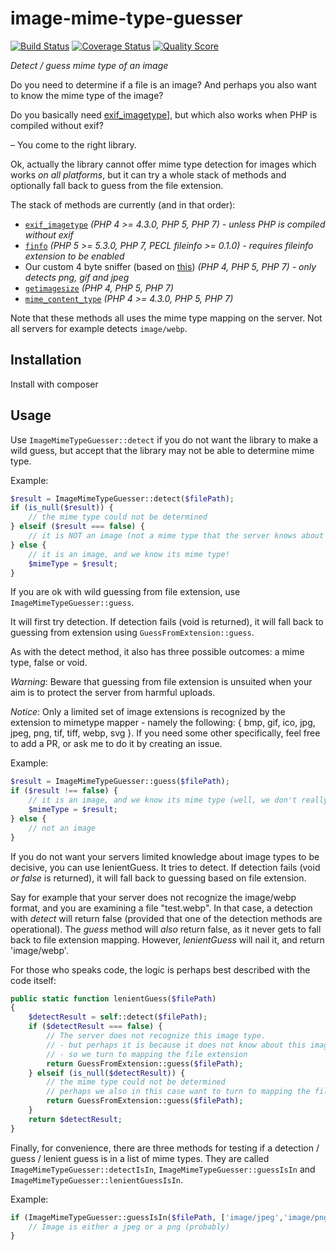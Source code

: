 # image-mime-type-guesser

[![Build Status](https://img.shields.io/travis/rosell-dk/image-mime-type-guesser/master.svg?style=flat-square)](https://travis-ci.org/rosell-dk/image-mime-type-guesser)
[![Coverage Status](https://img.shields.io/scrutinizer/coverage/g/rosell-dk/image-mime-type-guesser.svg?style=flat-square)](https://scrutinizer-ci.com/g/rosell-dk/image-mime-type-guesser/code-structure/master)
[![Quality Score](https://img.shields.io/scrutinizer/g/rosell-dk/image-mime-type-guesser.svg?style=flat-square)](https://scrutinizer-ci.com/g/rosell-dk/image-mime-type-guesser/)


*Detect / guess mime type of an image*

Do you need to determine if a file is an image? And perhaps you also want to know the mime type of the image?

Do you basically need [exif_imagetype](https://www.php.net/manual/en/function.exif-imagetype.php)], but which also works when PHP is compiled without exif?

&ndash; You come to the right library.

Ok, actually the library cannot offer mime type detection for images which works *on all platforms*, but it can try a whole stack of methods and optionally fall back to guess from the file extension.

The stack of methods are currently (and in that order):
-  [`exif_imagetype`](https://www.php.net/manual/en/function.exif-imagetype.php) *(PHP 4 >= 4.3.0, PHP 5, PHP 7) - unless PHP is compiled without exif*
-  [`finfo`](https://www.php.net/manual/en/class.finfo.php) *(PHP 5 >= 5.3.0, PHP 7, PECL fileinfo >= 0.1.0) - requires fileinfo extension to be enabled*
-  Our custom 4 byte sniffer (based on [this](http://phil.lavin.me.uk/2011/12/php-accurately-detecting-the-type-of-a-file/)) *(PHP 4, PHP 5, PHP 7) - only detects png, gif and jpeg*
-  [`getimagesize`](https://www.php.net/getimagesize) *(PHP 4, PHP 5, PHP 7)*
-  [`mime_content_type`](https://www.php.net/manual/en/function.mime-content-type.php) *(PHP 4 >= 4.3.0, PHP 5, PHP 7)*

Note that these methods all uses the mime type mapping on the server. Not all servers for example detects `image/webp`.


## Installation

Install with composer


## Usage

Use `ImageMimeTypeGuesser::detect` if you do not want the library to make a wild guess, but accept that the library may not be able to determine mime type.

Example:
```php
$result = ImageMimeTypeGuesser::detect($filePath);
if (is_null($result)) {
    // the mime type could not be determined
} elseif ($result === false) {
    // it is NOT an image (not a mime type that the server knows about anyway)
} else {
    // it is an image, and we know its mime type!
    $mimeType = $result;
}
```

If you are ok with wild guessing from file extension, use `ImageMimeTypeGuesser::guess`.

It will first try detection. If detection fails (void is returned), it will fall back to guessing from extension using `GuessFromExtension::guess`.

As with the detect method, it also has three possible outcomes: a mime type, false or void.

*Warning*: Beware that guessing from file extension is unsuited when your aim is to protect the server from harmful uploads.

*Notice*: Only a limited set of image extensions is recognized by the extension to mimetype mapper - namely the following: { bmp, gif, ico, jpg, jpeg, png, tif, tiff, webp, svg }. If you need some other specifically, feel free to add a PR, or ask me to do it by creating an issue.


Example:
```php
$result = ImageMimeTypeGuesser::guess($filePath);
if ($result !== false) {
    // it is an image, and we know its mime type (well, we don't really know, because we allowed guessing from extension)
    $mimeType = $result;
} else {
    // not an image
}
```

If you do not want your servers limited knowledge about image types to be decisive, you can use lenientGuess. It tries to detect. If detection fails (void *or false* is returned), it will fall back to guessing based on file extension.

Say for example that your server does not recognize the image/webp format, and you are examining a file "test.webp". In that case, a detection with *detect* will return false (provided that one of the detection methods are operational). The *guess* method will *also* return false, as it never gets to fall back to file extension mapping. However, *lenientGuess* will nail it, and return 'image/webp'.

For those who speaks code, the logic is perhaps best described with the code itself:

```php
public static function lenientGuess($filePath)
{
    $detectResult = self::detect($filePath);
    if ($detectResult === false) {
        // The server does not recognize this image type.
        // - but perhaps it is because it does not know about this image type.
        // - so we turn to mapping the file extension
        return GuessFromExtension::guess($filePath);
    } elseif (is_null($detectResult)) {
        // the mime type could not be determined
        // perhaps we also in this case want to turn to mapping the file extension
        return GuessFromExtension::guess($filePath);
    }
    return $detectResult;
}
```


Finally, for convenience, there are three methods for testing if a detection / guess / lenient guess is in a list of mime types. They are called `ImageMimeTypeGuesser::detectIsIn`, `ImageMimeTypeGuesser::guessIsIn` and `ImageMimeTypeGuesser::lenientGuessIsIn`.

Example:

```php
if (ImageMimeTypeGuesser::guessIsIn($filePath, ['image/jpeg','image/png']) {
    // Image is either a jpeg or a png (probably)
}
```
